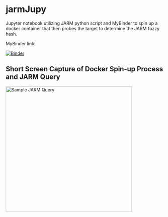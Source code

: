 # jarmJupy
Jupyter notebook utilizing JARM python script and MyBinder to spin up a docker container that then probes the target to determine the JARM fuzzy hash.


MyBinder link:

[![Binder](https://mybinder.org/badge_logo.svg)](https://mybinder.org/v2/gh/beerMT/jarmJupy/main)

## Short Screen Capture of Docker Spin-up Process and JARM Query
<img src="./jarmJupy2.gif" alt="Sample JARM Query" height="400">
